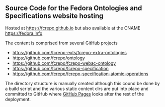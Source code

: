 ## Source Code for the Fedora Ontologies and Specifications website hosting

Hosted at <https://fcrepo.github.io> but also available at the CNAME <https://fedora.info>

The content is comprised from several GitHub projects

 * https://github.com/fcrepo-exts/fcrepo-extra-ontologies
 * https://github.com/fcrepo/ontology
 * https://github.com/fcrepo/fcrepo-webac-ontology
 * https://github.com/fcrepo/fcrepo-specification
 * https://github.com/fcrepo/fcrepo-specification-atomic-operations

The directory structure is manually created although this cound be done by a build script and the various static content dirs are put into place and committed to GitHub where [GitHub Pages](https://pages.github.com) looks after the rest of the deployment.


